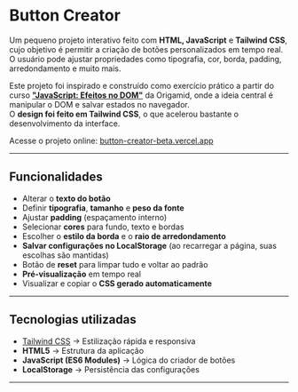 # Button Creator

Um pequeno projeto interativo feito com **HTML, JavaScript** e **Tailwind CSS**, cujo objetivo é permitir a criação de botões personalizados em tempo real.  
O usuário pode ajustar propriedades como tipografia, cor, borda, padding, arredondamento e muito mais.

Este projeto foi inspirado e construído como exercício prático a partir do curso **["JavaScript: Efeitos no DOM"](https://www.origamid.com/)** da Origamid, onde a ideia central é manipular o DOM e salvar estados no navegador.  
O **design foi feito em Tailwind CSS**, o que acelerou bastante o desenvolvimento da interface.

Acesse o projeto online: [button-creator-beta.vercel.app](https://button-creator-beta.vercel.app/)

---

## Funcionalidades

- Alterar o **texto do botão**
- Definir **tipografia**, **tamanho** e **peso da fonte**
- Ajustar **padding** (espaçamento interno)
- Selecionar **cores** para fundo, texto e bordas
- Escolher o **estilo da borda** e o **raio de arredondamento**
- **Salvar configurações no LocalStorage** (ao recarregar a página, suas escolhas são mantidas)
- Botão de **reset** para limpar tudo e voltar ao padrão
- **Pré-visualização** em tempo real
- Visualizar e copiar o **CSS gerado automaticamente**

---

## Tecnologias utilizadas

- [Tailwind CSS](https://tailwindcss.com/) → Estilização rápida e responsiva
- **HTML5** → Estrutura da aplicação
- **JavaScript (ES6 Modules)** → Lógica do criador de botões
- **LocalStorage** → Persistência das configurações

---
